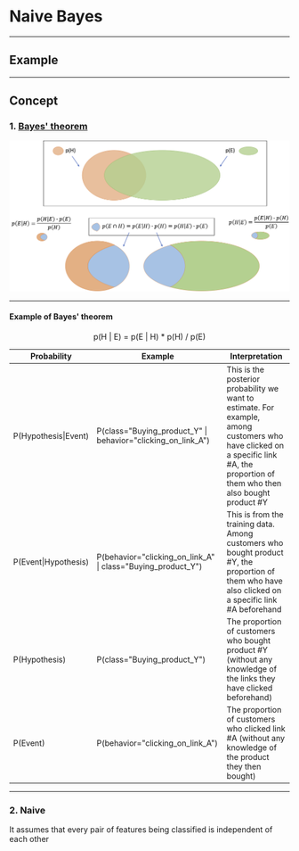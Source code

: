 # Naive Bayes 

<hr>

## Example

<hr>

## Concept

### 1. <a href="https://en.wikipedia.org/wiki/Bayes%27_theorem">Bayes' theorem</a>

<p align="center"><img src="./images/Bayes_theorem.png" width="700px"></p>

<hr>

#### Example of Bayes' theorem

<p align="center">p(H | E) = p(E | H) * p(H) / p(E)</p>

Probability | Example | Interpretation
--- | --- | ---
P(Hypothesis\|Event) | P(class="Buying_product_Y" \| behavior="clicking_on_link_A") | This is the posterior probability we want to estimate. For example, among customers who have clicked on a specific link #A, the proportion of them who then also bought product #Y
P(Event\|Hypothesis) | P(behavior="clicking_on_link_A" \| class="Buying_product_Y") | This is from the training data. Among customers who bought product #Y, the proportion of them who have also clicked on a specific link #A beforehand
P(Hypothesis) | P(class="Buying_product_Y") | The proportion of customers who bought product #Y (without any knowledge of the links they have clicked beforehand)
P(Event) | P(behavior="clicking_on_link_A") | The proportion of customers who clicked link #A (without any knowledge of the product they then bought)

<hr>

### 2. Naive

It assumes that every pair of features being classified is independent of each other
